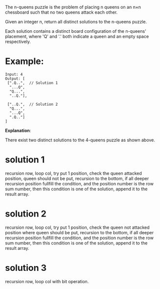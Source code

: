 ﻿﻿﻿﻿﻿﻿﻿﻿The n-queens puzzle is the problem of placing n queens on an n×n chessboard such that no two queens attack each other.Given an integer n, return all distinct solutions to the n-queens puzzle.Each solution contains a distinct board configuration of the n-queens' placement, where 'Q' and '.' both indicate a queen and an empty space respectively.# Example:```Input: 4Output: [ [".Q..",  // Solution 1  "...Q",  "Q...",  "..Q."], ["..Q.",  // Solution 2  "Q...",  "...Q",  ".Q.."]]```**Explanation**: There exist two distinct solutions to the 4-queens puzzle as shown above.# solution 1 recursion row, loop col,  try put 1 position, check the queen attacked position, queen should not be put, recursion to the bottom, if all deeper recursion position fullfill the condition, and the position number is the row sum number, then this condition is one of the solution, append it to the result array.# solution 2recursion row, loop col,  try put 1 position, check the queen not attacked position where queen should be put, recursion to the bottom, if all deeper recursion position fullfill the condition, and the position number is the row sum number, then this condition is one of the solution, append it to the result array.# solution 3recursion row, loop col with bit operation. 